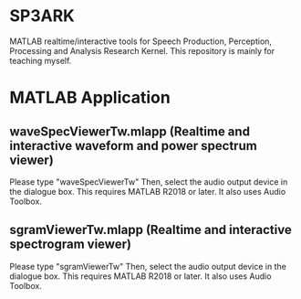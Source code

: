# SP3ARK
 MATLAB realtime/interactive tools for Speech Production, Perception, Processing and Analysis Research Kernel. This repository is mainly for teaching myself.

# MATLAB Application

## waveSpecViewerTw.mlapp (Realtime and interactive waveform and power spectrum viewer)
Please type "waveSpecViewerTw" Then, select the audio output device in the dialogue box. This requires MATLAB R2018 or later. It also uses Audio Toolbox.

## sgramViewerTw.mlapp (Realtime and interactive spectrogram viewer)
Please type "sgramViewerTw" Then, select the audio output device in the dialogue box. This requires MATLAB R2018 or later. It also uses Audio Toolbox.
